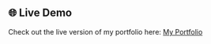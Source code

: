## 🌐 Live Demo

Check out the live version of my portfolio here: [My Portfolio](https://your-portfolio-link.com)
